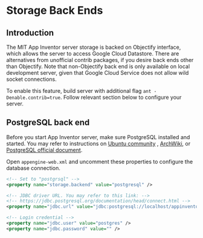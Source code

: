 # Storage Back Ends

## Introduction

The MIT App Inventor server storage is backed on Objectify interface, which allows
the server to access Google Cloud Datastore. There are alternatives from unofficial
contrib packages, if you desire back ends other than Objectify. Note that non-Objectify
back end is only available on local development server, given that Google Cloud Service
does not allow wild socket connections.

To enable this feature, build server with additional flag `ant -Denable.contrib=true`.
Follow relevant section below to configure your server.

## PostgreSQL back end

Before you start App Inventor server, make sure PostgreSQL installed and started.
You may refer to instructions on [Ubuntu community](https://help.ubuntu.com/community/PostgreSQL)
, [ArchWiki](https://wiki.archlinux.org/index.php/PostgreSQL), or [PostgreSQL official document](https://www.postgresql.org/docs/).

Open `appengine-web.xml` and uncomment these properties to configure the database connection.

```xml
<!-- Set to "postgrsql" -->
<property name="storage.backend" value="postgresql" />

<!-- JDBC driver URL. You may refer to this link: -->
<!-- https://jdbc.postgresql.org/documentation/head/connect.html -->
<property name="jdbc.url" value="jdbc:postgresql://localhost/appinventor" />

<!-- Login credential -->
<property name="jdbc.user" value="postgres" />
<property name="jdbc.password" value="" />
```

